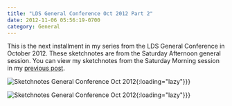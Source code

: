 ```yaml
---
title: "LDS General Conference Oct 2012 Part 2"
date: 2012-11-06 05:56:19-0700
category: General
---
```


This is the next installment in my series from the LDS General Conference in October 2012. These sketchnotes are from the Saturday Afternoon general session. You can view my sketchnotes from the Saturday Morning session in my <a href="https://www.bennorris.blog/2012/10/28/lds-general-conference.html" title="LDS General Conference Oct 2012 Part 1 of 5">previous post</a>.

![Sketchnotes General Conference Oct 2012](https://media.bennorris.org/images/gospelsketcher/uploads/2021/18b375b28b.jpg){:loading="lazy"}}}

![Sketchnotes General Conference Oct 2012](https://media.bennorris.org/images/gospelsketcher/uploads/2021/6d121bc536.jpg){:loading="lazy"}}}
